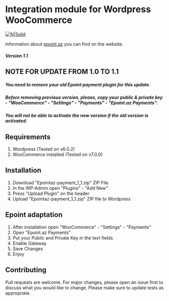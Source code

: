 # Integration module for Wordpress WooCommerce

[![N|Solid](https://epoint.az/images/logo.svg)](https://epoint.az/)


Information about [epoint.az](https://epoint.az) you can find on the website. 
##### Version 1.1

## NOTE FOR UPDATE FROM 1.0 TO 1.1
##### You need to remove your old Epoint payment plugin for this update. 
##### Before removing previous version, please, copy your public & private key - "WooCommerce" - "Settings" - "Payments" - "Epoint.az Payments". 
##### You will not be able to activate the new version if the old version is activated.

## Requirements
1. Wordpress (Tested on v6.0.2)
2. WooCommerce installed (Tested on v7.0.0)

## Installation
1. Download "Epointaz-payment_1_1.zip" ZIP File
2. In the WP-Admin open "Plugins" - "Add New"
3. Press "Upload Plugin" on the header
4. Upload "Epointaz-payment_1_1.zip" ZIP file to Wordpress

## Epoint adaptation
1. After installation open "WooCommerce" - "Settings" - "Payments"
2. Open "Epoint.az Payments"
3. Put your Public and Private Key in the text fields
5. Enable Gateway
6. Save Changes
7. Enjoy


## Contributing
Pull requests are welcome. For major changes, please open an issue first to discuss what you would like to change.
Please make sure to update tests as appropriate.
